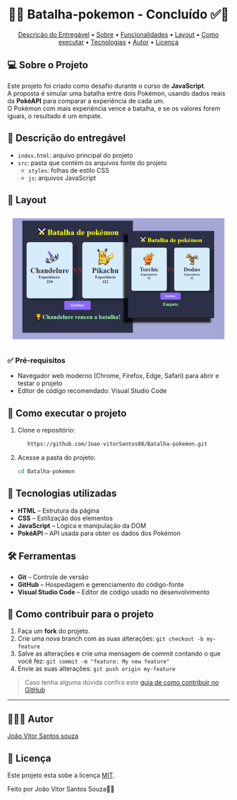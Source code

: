 <h1 align="center"> 
	  🚀✅ Batalha-pokemon - Concluído ✅🚀
</h1>

<!-- MODELO MENU DE NAVEGAÇÃO -->
<p align="center">
 <a href="#-Descrição-do-entregável">Descrição do Entregável</a> •
 <a href="#-sobre-o-projeto">Sobre</a> •
 <a href="#-funcionalidades">Funcionalidades</a> •
 <a href="#-layout">Layout</a> • 
 <a href="#-como-executar-o-projeto">Como executar</a> • 
 <a href="#-tecnologias">Tecnologias</a> • 
 <a href="#-autor">Autor</a> • 
 <a href="#user-content--licença">Licença</a>
</p>

## 💻 Sobre o Projeto

Este projeto foi criado como desafio durante o curso de **JavaScript**.  
A proposta é simular uma batalha entre dois Pokémon, usando dados reais da **PokéAPI** para comparar a experiência de cada um.  
O Pokémon com mais experiência vence a batalha, e se os valores forem iguais, o resultado é um empate.  

## 📄 Descrição do entregável

- `index.html`: arquivo principal do projeto  
- `src`: pasta que contém os arquivos fonte do projeto  
  - `styles`: folhas de estilo CSS  
  - `js`: arquivos JavaScript
    
 
## 🎨 Layout

![Mobile1](Thumbnail-BatalhaPokemon.png)

 ### ✅ Pré-requisitos
  
 - Navegador web moderno (Chrome, Firefox, Edge, Safari) para abrir e testar o projeto  
 - Editor de código recomendado: Visual Studio Code

## 🚀 Como executar o projeto

1. Clone o repositório:
   ```bash
      https://github.com/Joao-vitorSantos08/Batalha-pokemon.git
2. Acesse a pasta do projeto:
   
   ```bash
   cd Batalha-pokemon

## 🚀 Tecnologias utilizadas

- **HTML** – Estrutura da página
- **CSS** – Estilização dos elementos
- **JavaScript** – Lógica e manipulação da DOM
- **PokéAPI** – API usada para obter os dados dos Pokémon

## 🛠️ Ferramentas
 
- **Git** – Controle de versão  
- **GitHub** – Hospedagem e gerenciamento do código-fonte  
- **Visual Studio Code** – Editor de código usado no desenvolvimento 

<!-- MODELO DE COMO CONTRIBUIR PARA O PROJETO -->
## 💪 Como contribuir para o projeto

1. Faça um **fork** do projeto.
2. Crie uma nova branch com as suas alterações: `git checkout -b my-feature`
3. Salve as alterações e crie uma mensagem de commit contando o que você fez: `git commit -m "feature: My new feature"`
4. Envie as suas alterações: `git push origin my-feature`
> Caso tenha alguma dúvida confira este [guia de como contribuir no GitHub](./CONTRIBUTING.md)

---

## 👨🏽‍💻 Autor

<a href="https://www.linkedin.com/in/jo%C3%A3o-vitor-santos-souza-844306360/">
João Vitor Santos souza</a>
 <br />

## 📝 Licença

Este projeto esta sobe a licença [MIT](./LICENSE).

Feito por João Vitor Santos Souza👋🏽

